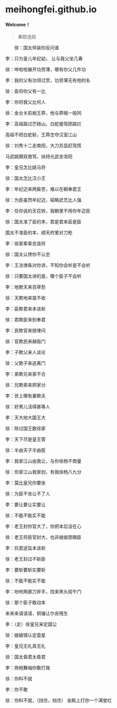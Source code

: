 
# meihongfei.github.io
#### Welcome！
> 秦腔选段

   　　徐：国太佯装你反问谁

李：只为皇儿年纪幼， 让与我父坐几春

徐：哗啦啦展开功劳薄，哪有你父几件功

李：我的父有功领过赏，功劳簿无有他的名

徐：臣将你父有一比

李：你将我父比何人

徐：金台关前剐王莽，他与莽贼一般同

李：高祖路过芒砀山，白蛇接驾把路拦

高祖不把白蛇斩，王莽怎夺汉室江山

徐：刘秀十二走南阳，大刀苏显赶驾慌

马武姚期双救驾，扶持光武坐洛阳

李：皇兄怎比姚马将

徐：国太怎比汉小王

李：年纪迈来两鬓苍，难以在朝奉君王

徐：为臣虽然年纪迈，韬略武艺比人强

李：任你说的天花转，我朝里不用你年迈臣

徐：国太准了臣的本，君是君来臣是臣

国太不准臣的本，顺天府里对刀枪

李：徐家辈辈忠良将

徐：国太认馋你不认忠

李：王法律条对你讲，不知你会听是不会听

徐：只要国太讲的是，哪个臣子不会听

李：地欺天来百草愁

徐：天欺地来苗不收

李：臣欺君来本该斩

徐：君欺臣来别奉君

李：民欺官来按律问

徐：官欺民来越衙门

李：子欺父来人谈论

徐：父欺子来逃离门

李：弟欺兄来家不合

徐：兄欺弟来把家分

李：世上哪有妻欺夫

徐：好男儿活得甚等人

李：天大地大国王大

徐：除过国王数徐家

李：天下尽是皇王管

徐：半由天子半由臣

李：我家江山由我让，与你徐杨不商量

徐：你家江山我家创，有我徐杨八九分

李：莫比皇兄你要坐

徐：为臣不坐让不了人

李：要让要让实要让

徐：不能不能实不能

李：老王封你官大了，你把本后没在心

徐：老王将臣官封大，也非娘娘恩赐臣

李：抗君逆旨本该斩

徐：老王封过不斩臣

李：要斩要斩实要斩

徐：不能不能实不能

李：吩咐两廊刀斧手，找来黑头挂午门

徐：那个臣子敢动本

来来来请请请，铜锤让尔丧残生

李：（走）徐皇兄来定国公

徐：娘娘错认定盘星

李：皇兄无礼真无礼

徐：国太昏君太昏君

李：扬袍舞袖你敢打我

徐：你料不就

李：你不敢

徐：你料不就，（挡住，挡住） 金殿上打你一个满堂红

